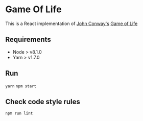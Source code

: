 # Game Of Life

This is a React implementation of [John Conway's](https://en.wikipedia.org/wiki/John_Horton_Conway) [Game of Life](https://en.wikipedia.org/wiki/Conway%27s_Game_of_Life)

## Requirements
* Node > v8.1.0
* Yarn > v1.7.0

## Run
<code>yarn</code>
<code>npm start</code>

## Check code style rules
<code>npm run lint</code>
